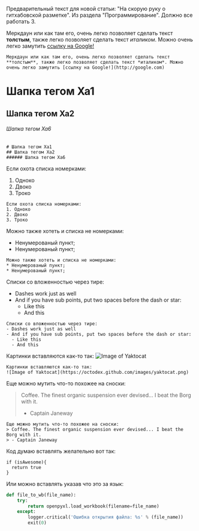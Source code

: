 Предварительный текст для новой статьи: "На скорую руку о гитхабовской разметке". Из раздела "Программирование". Должно все работать 3.

Меркдаун или как там его, очень легко позволяет сделать текст **толстым**, также легко позволяет сделать текст *италиком*. Можно очень легко замутить [ссылку на Google!](http://google.com)

```
Меркдаун или как там его, очень легко позволяет сделать текст **толстым**, также легко позволяет сделать текст *италиком*. Можно очень легко замутить [ссылку на Google!](http://google.com)
```

# Шапка тегом Ха1
## Шапка тегом Ха2
###### Шапка тегом Ха6

```
# Шапка тегом Ха1
## Шапка тегом Ха2
###### Шапка тегом Ха6
```

Если охота списка номерками:
1. Одноко
2. Двоко
3. Троко

```
Если охота списка номерками:
1. Одноко
2. Двоко
3. Троко
```

Можно также хотеть и списка не номерками:
* Ненумерованый пункт;
* Ненумерованый пункт;

```
Можно также хотеть и списка не номерками:
* Ненумерованый пункт;
* Ненумерованый пункт;
```

Списки со вложенностью через тире:
- Dashes work just as well
- And if you have sub points, put two spaces before the dash or star:
  - Like this
  - And this

```
Списки со вложенностью через тире:
- Dashes work just as well
- And if you have sub points, put two spaces before the dash or star:
  - Like this
  - And this
```

Картинки вставляются как-то так:
![Image of Yaktocat](https://octodex.github.com/images/yaktocat.png)

```
Картинки вставляются как-то так:
![Image of Yaktocat](https://octodex.github.com/images/yaktocat.png)
```

Еще можно мутить что-то похожее на сноски:
> Coffee. The finest organic suspension ever devised... I beat the Borg with it.
> - Captain Janeway

```
Еще можно мутить что-то похожее на сноски:
> Coffee. The finest organic suspension ever devised... I beat the Borg with it.
> - Captain Janeway
```

Код думаю вставлять желательно вот так:
```
if (isAwesome){
  return true
}
```
Или можно вставлять указав что это за язык:
```Python
def file_to_wb(file_name):
    try:
        return openpyxl.load_workbook(filename=file_name)
    except:
        logger.critical('Ошибка открытия файла: %s' % (file_name))
        exit(0)
```